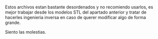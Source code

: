   Estos archivos estan bastante desordenados y no recomiendo usarlos, es mejor trabajar desde los modelos STL
 del apartado anterior y tratar de hacerles ingenieria inversa en caso de querer modificar algo de forma grande.
 
Siento las molestias.
